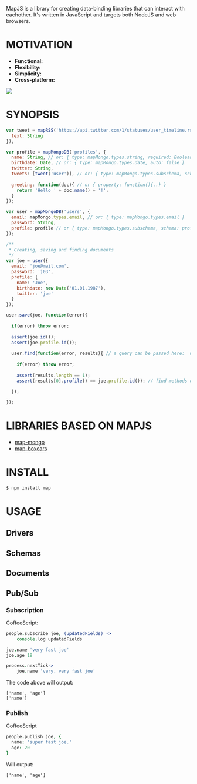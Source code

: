 MapJS is a library for creating data-binding libraries that can interact with eachother. It's written in JavaScript and targets both 
NodeJS and web browsers.

# MOTIVATION

  * **Functional:**
  * **Flexibility:**
  * **Simplicity:**
  * **Cross-platform:**


![](https://dl.dropbox.com/s/ja4busjvo3kvwhr/53339576807016984_goM4BxQr_f.jpg)

# SYNOPSIS

```js
var tweet = mapRSS('https://api.twitter.com/1/statuses/user_timeline.rss?screen_name={{ user.name }}', {
  text: String
});

var profile = mapMongoDB('profiles', {
  name: String, // or: { type: mapMongo.types.string, required: Boolean, min: Number, max: Number },
  birthdate: Date, // or: { type: mapMongo.types.date, auto: false }
  twitter: String, 
  tweets: [tweet('user')], // or: { type: mapMongo.types.subschema, schema: tweet('user'), method: find }
  
  greeting: function(doc){ // or { property: function(){..} }
    return 'Hello ' + doc.name() + '!';
  }
});

var user = mapMongoDB('users', {
  email: mapMongo.types.email, // or: { type: mapMongo.types.email }
  password: String,
  profile: profile // or { type: mapMongo.types.subschema, schema: profile, method: get }
});

/**
 * Creating, saving and finding documents
 */
var joe = user({
  email: 'joe@mail.com',
  password: 'j03',
  profile: {
    name: 'Joe',
    birthdate: new Date('01.01.1987'),
    twitter: 'joe'
  }
});

user.save(joe, function(error){
 
  if(error) throw error;
  
  assert(joe.id());
  assert(joe.profile.id());
  
  user.find(function(error, results){ // a query can be passed here:  user.find(1 .. or user.find({ 'key': value }
    
    if(error) throw error;
    
    assert(results.length == 1);
    assert(results[0].profile() == joe.profile.id()); // find methods don't retrieve subdocs.
  
  });

});
```

# LIBRARIES BASED ON MAPJS

* [map-mongo](http://github.com/azer/map-mongo)
* [map-boxcars](http://github.com/azer/map-boxcars)

# INSTALL

```bash
$ npm install map
```

# USAGE

## Drivers

## Schemas

## Documents

## Pub/Sub

### Subscription

CoffeeScript:

```coffee
people.subscribe joe, (updatedFields) ->
    console.log updatedFields

joe.name 'very fast joe'
joe.age 19

process.nextTick->
    joe.name 'very, very fast joe'
```

The code above will output:
```
['name', 'age']
['name']
```

### Publish

CoffeeScript

```coffee
people.publish joe, {
  name: 'super fast joe.'
  age: 20
}
```

Will output:

```
['name', 'age']
```
